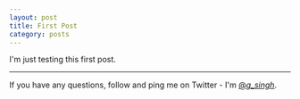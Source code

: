 ```yaml
---
layout: post
title: First Post
category: posts
---
```


I'm just testing this first post. 

---

If you have any questions, follow and ping me on Twitter - I'm [@_g_singh_][twitter].

<!-- You'll want to [get the code][left] and read the README to learn how to
install and set up Left for your own purposes.

If you have any questions, follow and ping me on Twitter- I'm
[@holman][twitter].

[jekyll]: https://github.com/mojombo/jekyll
[zh]: http://zachholman.com
[left]: https://github.com/holman/left#readme -->
[twitter]: https://twitter.com/_g_singh_